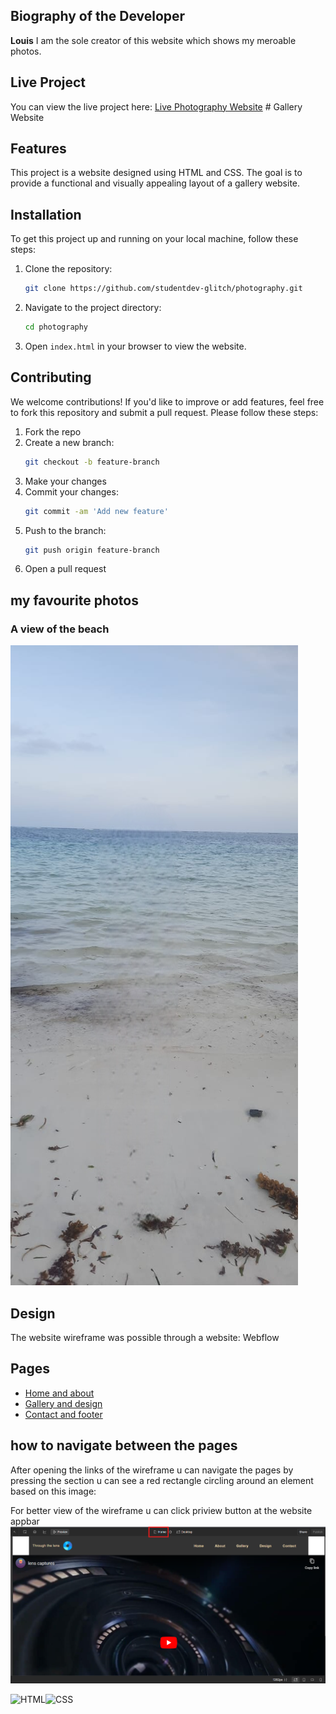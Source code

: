 ## Biography of the Developer
**Louis** I am the sole creator of this website which shows my meroable photos.


## Live Project
You can view the live project here: [Live Photography Website](https://studentdev-glitch.github.io/photo/) # Gallery Website

## Features
This project is a website designed using HTML and CSS. The goal is to provide a functional and visually appealing layout of a gallery website.

## Installation
To get this project up and running on your local machine, follow these steps:

1. Clone the repository:
    ```sh
    git clone https://github.com/studentdev-glitch/photography.git
    ```
2. Navigate to the project directory:
    ```sh
    cd photography
    ```
3. Open `index.html` in your browser to view the website.

## Contributing
We welcome contributions! If you'd like to improve or add features, feel free to fork this repository and submit a pull request. Please follow these steps:

1. Fork the repo
2. Create a new branch:
    ```sh
    git checkout -b feature-branch
    ```
3. Make your changes
4. Commit your changes:
    ```sh
    git commit -am 'Add new feature'
    ```
5. Push to the branch:
    ```sh
    git push origin feature-branch
    ```
6. Open a pull request
## my favourite photos
### A view of the beach
![webflow page](./folder/mombasa.png)

## Design
The website wireframe was possible through a website: Webflow
## Pages

- [Home and about](https://preview.webflow.com/preview/kevins-fresh-site-ea13e4?utm_medium=preview_link&utm_source=designer&utm_content=kevins-fresh-site-ea13e4&preview=b967a23a59af3264eaf223874f874616&workflow=preview)
- [Gallery and design](https://preview.webflow.com/preview/gallery-and-design-page?utm_medium=preview_link&utm_source=designer&utm_content=gallery-and-design-page&preview=c0e45533cf4f730bf75b8ad03c64b3e1&workflow=preview)
- [Contact and footer](https://preview.webflow.com/preview/contact-and-footer-937b87?utm_medium=preview_link&utm_source=designer&utm_content=contact-and-footer-937b87&preview=43b206ffd36a5b98ed47a962728c8912&workflow=preview)

## how to navigate between the pages
After opening the links of the wireframe u can navigate the pages by pressing the section u can see a red rectangle circling around an element based on this image:

For better view of the wireframe u can click priview button at the website appbar
![webflow page](web.png)

![HTML](https://img.shields.io/badge/HTML-5-orange?style=for-the-badge&logo=html5&logoColor=white)![CSS](https://img.shields.io/badge/CSS-3-blue?style=for-the-badge&logo=css3&logoColor=white)

